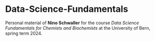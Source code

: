 # Data-Science-Fundamentals
Personal material of **Nino Schwaller** for the course _Data Science Fundamentals for Chemists and Biochemists_ at the University of Bern, spring term 2024.
